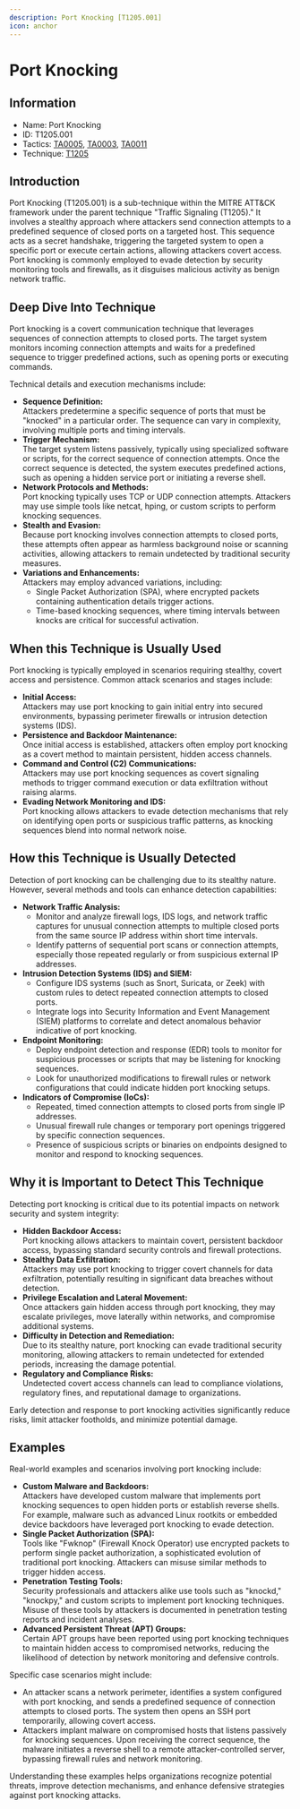 ```yaml
---
description: Port Knocking [T1205.001]
icon: anchor
---
```


# Port Knocking

## Information

* Name: Port Knocking
* ID: T1205.001
* Tactics: [TA0005](../../ta0005/), [TA0003](../../ta0003/), [TA0011](../)
* Technique: [T1205](./)

## Introduction

Port Knocking (T1205.001) is a sub-technique within the MITRE ATT\&CK framework under the parent technique "Traffic Signaling (T1205)." It involves a stealthy approach where attackers send connection attempts to a predefined sequence of closed ports on a targeted host. This sequence acts as a secret handshake, triggering the targeted system to open a specific port or execute certain actions, allowing attackers covert access. Port knocking is commonly employed to evade detection by security monitoring tools and firewalls, as it disguises malicious activity as benign network traffic.

## Deep Dive Into Technique

Port knocking is a covert communication technique that leverages sequences of connection attempts to closed ports. The target system monitors incoming connection attempts and waits for a predefined sequence to trigger predefined actions, such as opening ports or executing commands.

Technical details and execution mechanisms include:

* **Sequence Definition:**\
  Attackers predetermine a specific sequence of ports that must be "knocked" in a particular order. The sequence can vary in complexity, involving multiple ports and timing intervals.
* **Trigger Mechanism:**\
  The target system listens passively, typically using specialized software or scripts, for the correct sequence of connection attempts. Once the correct sequence is detected, the system executes predefined actions, such as opening a hidden service port or initiating a reverse shell.
* **Network Protocols and Methods:**\
  Port knocking typically uses TCP or UDP connection attempts. Attackers may use simple tools like netcat, hping, or custom scripts to perform knocking sequences.
* **Stealth and Evasion:**\
  Because port knocking involves connection attempts to closed ports, these attempts often appear as harmless background noise or scanning activities, allowing attackers to remain undetected by traditional security measures.
* **Variations and Enhancements:**\
  Attackers may employ advanced variations, including:
  * Single Packet Authorization (SPA), where encrypted packets containing authentication details trigger actions.
  * Time-based knocking sequences, where timing intervals between knocks are critical for successful activation.

## When this Technique is Usually Used

Port knocking is typically employed in scenarios requiring stealthy, covert access and persistence. Common attack scenarios and stages include:

* **Initial Access:**\
  Attackers may use port knocking to gain initial entry into secured environments, bypassing perimeter firewalls or intrusion detection systems (IDS).
* **Persistence and Backdoor Maintenance:**\
  Once initial access is established, attackers often employ port knocking as a covert method to maintain persistent, hidden access channels.
* **Command and Control (C2) Communications:**\
  Attackers may use port knocking sequences as covert signaling methods to trigger command execution or data exfiltration without raising alarms.
* **Evading Network Monitoring and IDS:**\
  Port knocking allows attackers to evade detection mechanisms that rely on identifying open ports or suspicious traffic patterns, as knocking sequences blend into normal network noise.

## How this Technique is Usually Detected

Detection of port knocking can be challenging due to its stealthy nature. However, several methods and tools can enhance detection capabilities:

* **Network Traffic Analysis:**
  * Monitor and analyze firewall logs, IDS logs, and network traffic captures for unusual connection attempts to multiple closed ports from the same source IP address within short time intervals.
  * Identify patterns of sequential port scans or connection attempts, especially those repeated regularly or from suspicious external IP addresses.
* **Intrusion Detection Systems (IDS) and SIEM:**
  * Configure IDS systems (such as Snort, Suricata, or Zeek) with custom rules to detect repeated connection attempts to closed ports.
  * Integrate logs into Security Information and Event Management (SIEM) platforms to correlate and detect anomalous behavior indicative of port knocking.
* **Endpoint Monitoring:**
  * Deploy endpoint detection and response (EDR) tools to monitor for suspicious processes or scripts that may be listening for knocking sequences.
  * Look for unauthorized modifications to firewall rules or network configurations that could indicate hidden port knocking setups.
* **Indicators of Compromise (IoCs):**
  * Repeated, timed connection attempts to closed ports from single IP addresses.
  * Unusual firewall rule changes or temporary port openings triggered by specific connection sequences.
  * Presence of suspicious scripts or binaries on endpoints designed to monitor and respond to knocking sequences.

## Why it is Important to Detect This Technique

Detecting port knocking is critical due to its potential impacts on network security and system integrity:

* **Hidden Backdoor Access:**\
  Port knocking allows attackers to maintain covert, persistent backdoor access, bypassing standard security controls and firewall protections.
* **Stealthy Data Exfiltration:**\
  Attackers may use port knocking to trigger covert channels for data exfiltration, potentially resulting in significant data breaches without detection.
* **Privilege Escalation and Lateral Movement:**\
  Once attackers gain hidden access through port knocking, they may escalate privileges, move laterally within networks, and compromise additional systems.
* **Difficulty in Detection and Remediation:**\
  Due to its stealthy nature, port knocking can evade traditional security monitoring, allowing attackers to remain undetected for extended periods, increasing the damage potential.
* **Regulatory and Compliance Risks:**\
  Undetected covert access channels can lead to compliance violations, regulatory fines, and reputational damage to organizations.

Early detection and response to port knocking activities significantly reduce risks, limit attacker footholds, and minimize potential damage.

## Examples

Real-world examples and scenarios involving port knocking include:

* **Custom Malware and Backdoors:**\
  Attackers have developed custom malware that implements port knocking sequences to open hidden ports or establish reverse shells. For example, malware such as advanced Linux rootkits or embedded device backdoors have leveraged port knocking to evade detection.
* **Single Packet Authorization (SPA):**\
  Tools like "Fwknop" (Firewall Knock Operator) use encrypted packets to perform single packet authorization, a sophisticated evolution of traditional port knocking. Attackers can misuse similar methods to trigger hidden access.
* **Penetration Testing Tools:**\
  Security professionals and attackers alike use tools such as "knockd," "knockpy," and custom scripts to implement port knocking techniques. Misuse of these tools by attackers is documented in penetration testing reports and incident analyses.
* **Advanced Persistent Threat (APT) Groups:**\
  Certain APT groups have been reported using port knocking techniques to maintain hidden access to compromised networks, reducing the likelihood of detection by network monitoring and defensive controls.

Specific case scenarios might include:

* An attacker scans a network perimeter, identifies a system configured with port knocking, and sends a predefined sequence of connection attempts to closed ports. The system then opens an SSH port temporarily, allowing covert access.
* Attackers implant malware on compromised hosts that listens passively for knocking sequences. Upon receiving the correct sequence, the malware initiates a reverse shell to a remote attacker-controlled server, bypassing firewall rules and network monitoring.

Understanding these examples helps organizations recognize potential threats, improve detection mechanisms, and enhance defensive strategies against port knocking attacks.
